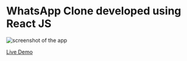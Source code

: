 # WhatsApp Clone developed using React JS

![screenshot of the app](https://raw.githubusercontent.com/praveenorugantitech/praveenorugantitech-reactjs/master/0_Projects/praveenorugantitech-whatsapp-clone/src/images/screenshot.PNG "WhatsApp Clone")


[Live Demo](https://praveenoruganti-whatsapp.firebaseapp.com/)




